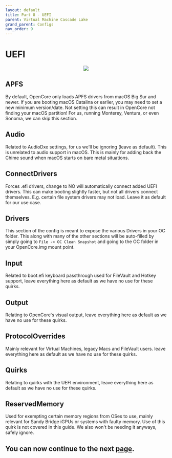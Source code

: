 ```yaml
---
layout: default
title: Part 8 - UEFI
parent: Virtual Machine Cascade Lake
grand_parent: Configs
nav_order: 9
---
```


# UEFI

<p align="center">
  <img src="../../../assets/OpenCoreUEFI.png">
</p>

## APFS

By default, OpenCore only loads APFS drivers from macOS Big Sur and newer. If you are booting macOS Catalina or earlier, you may need to set a new minimum version/date. Not setting this can result in OpenCore not finding your macOS partition! For us, running Monterey, Ventura, or even Sonoma, we can skip this section.

## Audio

Related to AudioDxe settings, for us we'll be ignoring (leave as default). This is unrelated to audio support in macOS. This is mainly for adding back the Chime sound when macOS starts on bare metal situations.

## ConnectDrivers

Forces .efi drivers, change to NO will automatically connect added UEFI drivers. This can make booting slightly faster, but not all drivers connect themselves. E.g. certain file system drivers may not load. Leave it as default for our use case.

## Drivers

This section of the config is meant to expose the various Drivers in your OC folder. This along with many of the other sections will be auto-filled by simply going to ``File -> OC Clean Snapshot`` and going to the OC folder in your OpenCore.img mount point.

## Input

Related to boot.efi keyboard passthrough used for FileVault and Hotkey support, leave everything here as default as we have no use for these quirks.

## Output

Relating to OpenCore's visual output, leave everything here as default as we have no use for these quirks.

## ProtocolOverrides

Mainly relevant for Virtual Machines, legacy Macs and FileVault users. leave everything here as default as we have no use for these quirks.

## Quirks

Relating to quirks with the UEFI environment, leave everything here as default as we have no use for these quirks.

## ReservedMemory

Used for exempting certain memory regions from OSes to use, mainly relevant for Sandy Bridge iGPUs or systems with faulty memory. Use of this quirk is not covered in this guide. We also won't be needing it anyways, safely ignore.

## You can now continue to the next <a href="09-Complete.html">page</a>.
